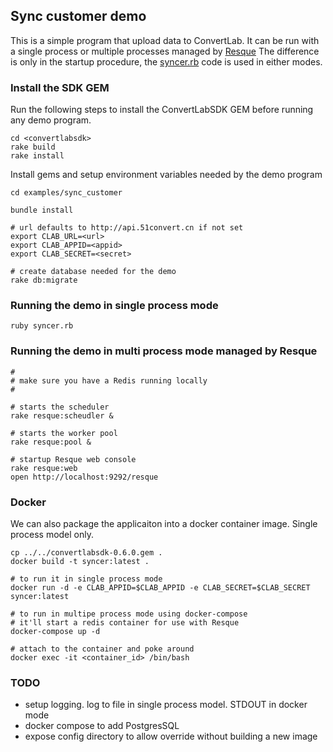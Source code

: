 ## Sync customer demo

This is a simple program that upload data to ConvertLab. It can be run with a single process or multiple processes managed by [Resque](https://github.com/resque/resque)
The difference is only in the startup procedure, the [syncer.rb](syncer.rb) code is used in either modes.
### Install the SDK GEM
Run the following steps to install the ConvertLabSDK GEM before running any demo program.

```
cd <convertlabsdk>
rake build
rake install
```

Install gems and setup environment variables needed by the demo program

```
cd examples/sync_customer

bundle install

# url defaults to http://api.51convert.cn if not set
export CLAB_URL=<url>
export CLAB_APPID=<appid>
export CLAB_SECRET=<secret>

# create database needed for the demo
rake db:migrate

```

### Running the demo in single process mode
```
ruby syncer.rb

```

### Running the demo in multi process mode managed by Resque

```
#
# make sure you have a Redis running locally
#

# starts the scheduler
rake resque:scheudler &

# starts the worker pool
rake resque:pool &

# startup Resque web console
rake resque:web
open http://localhost:9292/resque

```

### Docker

We can also package the applicaiton into a docker container image.
Single process model only.

```
cp ../../convertlabsdk-0.6.0.gem .
docker build -t syncer:latest .

# to run it in single process mode
docker run -d -e CLAB_APPID=$CLAB_APPID -e CLAB_SECRET=$CLAB_SECRET syncer:latest

# to run in multipe process mode using docker-compose
# it'll start a redis container for use with Resque
docker-compose up -d

# attach to the container and poke around
docker exec -it <container_id> /bin/bash

```


### TODO
* setup logging. log to file in single process model. STDOUT in docker mode
* docker compose to add PostgresSQL
* expose config directory to allow override without building a new image
